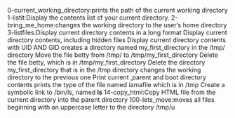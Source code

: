 0-current_working_directory:prints the path of the current working directory
1-listit:Display the contents list of your current directory.
2-bring_me_home:changes the working directory to the user’s home directory
3-listfiles:Display current directory contents in a long format
Display current directory contents, including hidden files
Display current directory contents with UID AND GID
creates a directory named my_first_directory in the /tmp/ directory
Move the file betty from /tmp/ to /tmp/my_first_directory
Delete the file betty, which is in /tmp/my_first_directory
Delete the directory my_first_directory that is in the /tmp directory
changes the working directory to the previous one
Print current ,parent and boot directory contents
prints the type of the file named iamafile which is in /tmp
Create a symbolic link to /bin/ls, named __ls__
14-copy_html:Copy HTML file from the current directory into the parent directory
100-lets_move:moves all files beginning with an uppercase letter to the directory /tmp/u
